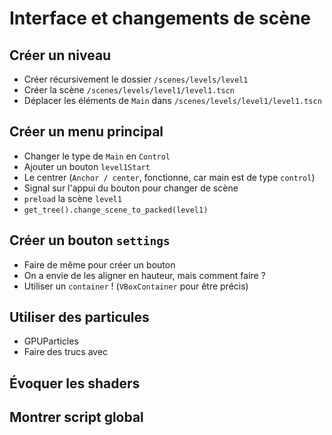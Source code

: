 
# Interface et changements de scène

## Créer un niveau

* Créer récursivement le dossier `/scenes/levels/level1`
* Créer la scène `/scenes/levels/level1/level1.tscn`
* Déplacer les éléments de `Main` dans `/scenes/levels/level1/level1.tscn`

## Créer un menu principal

* Changer le type de `Main` en `Control`
* Ajouter un bouton `level1Start`
* Le centrer (`Anchor / center`, fonctionne, car main est de type `control`)
* Signal sur l'appui du bouton pour changer de scène
* `preload` la scène `level1`
* `get_tree().change_scene_to_packed(level1)`

## Créer un bouton `settings`

* Faire de même pour créer un bouton
* On a envie de les aligner en hauteur, mais comment faire ?
* Utiliser un `container` ! (`VBoxContainer` pour être précis)

## Utiliser des particules

* GPUParticles
* Faire des trucs avec

## Évoquer les shaders


## Montrer script global 

